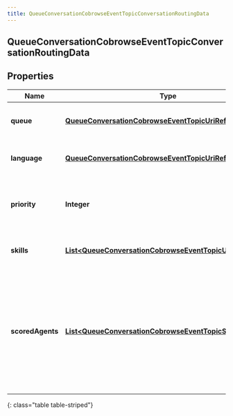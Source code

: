 ```yaml
---
title: QueueConversationCobrowseEventTopicConversationRoutingData
---
```


## QueueConversationCobrowseEventTopicConversationRoutingData

## Properties

| Name             | Type                                                                                                                                       | Description                                                                                                                                   | Notes      |
| ---------------- | ------------------------------------------------------------------------------------------------------------------------------------------ | --------------------------------------------------------------------------------------------------------------------------------------------- | ---------- |
| **queue**        | <!----><!---->[**QueueConversationCobrowseEventTopicUriReference**](QueueConversationCobrowseEventTopicUriReference.md)<!---->             | A UriReference for a resource                                                                                                                 | [optional] |
| **language**     | <!----><!---->[**QueueConversationCobrowseEventTopicUriReference**](QueueConversationCobrowseEventTopicUriReference.md)<!---->             | A UriReference for a resource                                                                                                                 | [optional] |
| **priority**     | <!----><!---->**Integer**<!---->                                                                                                           | The priority of the conversation to use for routing decisions                                                                                 | [optional] |
| **skills**       | <!----><!---->[**List&lt;QueueConversationCobrowseEventTopicUriReference&gt;**](QueueConversationCobrowseEventTopicUriReference.md)<!----> | The skills to use for routing decisions                                                                                                       | [optional] |
| **scoredAgents** | <!----><!---->[**List&lt;QueueConversationCobrowseEventTopicScoredAgent&gt;**](QueueConversationCobrowseEventTopicScoredAgent.md)<!---->   | A collection of agents and their assigned scores for this conversation (0 - 100, higher being better), for use in routing to preferred agents | [optional] |

{: class="table table-striped"}
